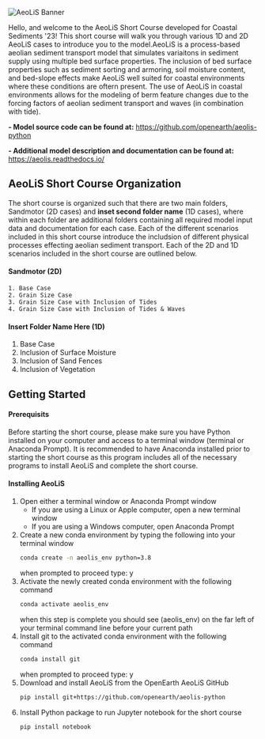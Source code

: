 ![AeoLiS Banner](https://github.com/openearth/aeolis-shortcourse/blob/main/Sandmotor/notebooks/logo.png)

Hello, and welcome to the AeoLiS Short Course developed for Coastal Sediments '23! This short course will walk you through various 1D 
and 2D AeoLiS cases to introduce you to the model.AeoLiS is a process-based aeolian sediment transport model that simulates variaitons 
in sediment supply using multiple bed surface properties. The inclusion of bed surface properties such as sediment sorting and armoring, 
soil moisture content, and bed-slope effects make AeoLiS well suited for coastal environments where these conditions are oftern present. 
The use of AeoLiS in coastal environments allows for the modeling of berm feature changes due to the forcing factors of aeolian sediment 
transport and waves (in combination with tide).

   **- Model source code can be found at:** https://github.com/openearth/aeolis-python

   **- Additional model description and documentation can be found at:** https://aeolis.readthedocs.io/

## AeoLiS Short Course Organization

The short course is organized such that there are two main folders, Sandmotor (2D cases) and **inset second folder name** (1D cases),
where within each folder are additional folders containing all required model input data and documentation for each case. Each of the 
different scenarios included in this short course introduce the includsion of different physical processes effecting aeolian sediment
transport. Each of the 2D and 1D scenarios included in the short course are outlined below.

#### Sandmotor (2D)
      
    1. Base Case 
    2. Grain Size Case 
    3. Grain Size Case with Inclusion of Tides 
    4. Grain Size Case with Inclusion of Tides & Waves 
  
#### Insert Folder Name Here (1D)
      
   1. Base Case 
   2. Inclusion of Surface Moisture
   3. Inclusion of Sand Fences
   4. Inclusion of Vegetation

## Getting Started

#### Prerequisits

Before starting the short course, please make sure you have Python installed on your computer and access to a terminal window (terminal or Anaconda Prompt). 
It is recommended to have Anaconda installed prior to starting the short course as this program includes all of the necessary programs to install AeoLiS and complete the short course. 

#### Installing AeoLiS

1. Open either a terminal window or Anaconda Prompt window
   - If you are using a Linux or Apple computer, open a new terminal window
   - If you are using a Windows computer, open Anaconda Prompt 
2. Create a new conda environment by typing the following into your terminal window
   ```sh
   conda create -n aeolis_env python=3.8
   ```
   when prompted to proceed type: y
3. Activate the newly created conda environment with the following command
   ```sh
   conda activate aeolis_env
   ```
   when this step is complete you should see (aeolis_env) on the far left of your terminal command line before your current path
4. Install git to the activated conda environment with the following command
   ```sh
   conda install git
   ```
   when prompted to proceed type: y
5. Download and install AeoLiS from the OpenEarth AeoLiS GitHub
   ```sh
   pip install git+https://github.com/openearth/aeolis-python
   ```
6. Install Python package to run Jupyter notebook for the short course
   ```sh
   pip install notebook
   ```
